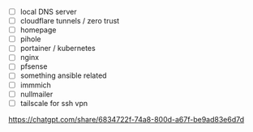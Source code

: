 - [ ] local DNS server
- [ ] cloudflare tunnels / zero trust
- [ ] homepage
- [ ] pihole
- [ ] portainer / kubernetes
- [ ] nginx
- [ ] pfsense
- [ ] something ansible related
- [ ] immmich
- [ ] nullmailer
- [ ] tailscale for ssh vpn

https://chatgpt.com/share/6834722f-74a8-800d-a67f-be9ad83e6d7d